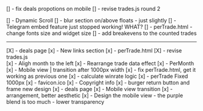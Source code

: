 [] - fix deals propotions on mobile
[] - revise trades.js round 2

[] - Dynamic Scroll
[] - blur section on/above floats - just slightly
[] - Telegram embed feature just stopped working! WHAT?
[] - perTrade.html - change fonts size and widget size
[] - add breakevens to the counted trades


---
[X] - deals page
[x] - New links section
[x] - perTrade.html
[X] - revise trades.js    
[x] - Aligh month to the left
[x] - Rearrange trade data effect
[x] - PerMonth
[x] - Mobile view | transition after 1000px width
[x] - fix perTrade.html, get it working as previous one
[x] - calculate winrate logic
[x] - perTrade Fixed 1000px
[x] - favicon.ico
[x] - Copyright info
[x] - burger return button and frame new design
[x] - deals page
    [x] - Mobile view transition
    [x] - arrangement, better aesthetic
[x] - Design the mobile view - the purple blend is too much - lower transparency
